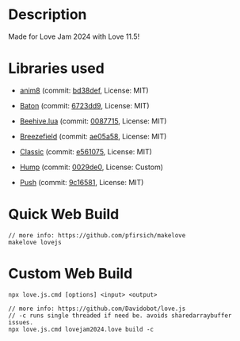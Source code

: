 # Description
Made for Love Jam 2024 with Love 11.5!

# Libraries used
* [anim8](https://github.com/kikito/anim8) (commit: [bd38def](https://github.com/kikito/anim8/commit/bd38defa844ab2dfa3bf416a10c45ce376ba4c50), License: MIT)

* [Baton](https://github.com/tesselode/baton) (commit: [6723dd9](https://github.com/tesselode/baton/commit/6723dd9f99ce8a20e553a7b818a1ebcd32cacbaf), License: MIT)

* [Beehive.lua](https://github.com/drhayes/beehive.lua) (commit: [0087715](https://github.com/drhayes/beehive.lua/commit/00877150688ce42fffbaeeb76d7a4cb87e88da60), License: MIT)

* [Breezefield](https://github.com/HDictus/breezefield) (commit: [ae05a58](https://github.com/HDictus/breezefield/commit/ae05a587e5549163bda817111621594cdcb5a7db), License: MIT)

* [Classic](https://github.com/rxi/classic) (commit: [e561075](https://github.com/rxi/classic/commit/e5610756c98ac2f8facd7ab90c94e1a097ecd2c6), License: MIT)

* [Hump](https://github.com/HDictus/hump) (commit: [0029de0](https://github.com/HDictus/hump/commit/0029de08a0d3339ecc910af4a19eef89538f0972), License: Custom)

* [Push](https://github.com/Ulydev/push) (commit: [9c16581](https://github.com/Ulydev/push/commit/9c165816a14c868339c3cd0d22eed65c313c8bf8), License: MIT)

# Quick Web Build
```
// more info: https://github.com/pfirsich/makelove
makelove lovejs
```

# Custom Web Build
```
npx love.js.cmd [options] <input> <output>

// more info: https://github.com/Davidobot/love.js
// -c runs single threaded if need be. avoids sharedarraybuffer issues.
npx love.js.cmd lovejam2024.love build -c
```